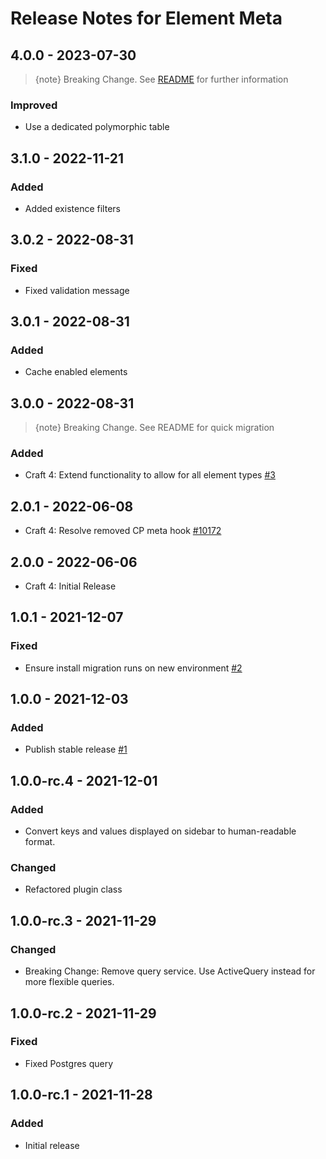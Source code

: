 # Release Notes for Element Meta

## 4.0.0 - 2023-07-30
> {note} Breaking Change. See [README](https://github.com/matfish2/craft-entry-meta#migrating-to-version-4) for further information
### Improved
- Use a dedicated polymorphic table

## 3.1.0 - 2022-11-21
### Added
- Added existence filters

## 3.0.2 - 2022-08-31
### Fixed
- Fixed validation message

## 3.0.1 - 2022-08-31
### Added
- Cache enabled elements

## 3.0.0 - 2022-08-31
> {note} Breaking Change. See README for quick migration
### Added
- Craft 4: Extend functionality to allow for all element types [#3](https://github.com/matfish2/craft-entry-meta/issues/3)

## 2.0.1 - 2022-06-08
- Craft 4: Resolve removed CP meta hook [#10172](https://github.com/craftcms/cms/issues/10172#issuecomment-1149443831)

## 2.0.0 - 2022-06-06
- Craft 4: Initial Release

## 1.0.1 - 2021-12-07
### Fixed
- Ensure install migration runs on new environment [#2](https://github.com/matfish2/craft-entry-meta/issues/2)

## 1.0.0 - 2021-12-03
### Added
- Publish stable release [#1](https://github.com/matfish2/craft-entry-meta/issues/1)

## 1.0.0-rc.4 - 2021-12-01
### Added
- Convert keys and values displayed on sidebar to human-readable format.

### Changed
- Refactored plugin class

## 1.0.0-rc.3 - 2021-11-29
### Changed
- Breaking Change: Remove query service. Use ActiveQuery instead for more flexible queries.

## 1.0.0-rc.2 - 2021-11-29
### Fixed
- Fixed Postgres query 

## 1.0.0-rc.1 - 2021-11-28
### Added
- Initial release